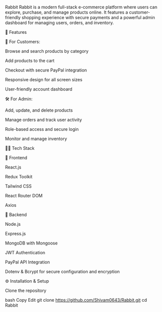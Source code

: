  Rabbit
Rabbit is a modern full-stack e-commerce platform where users can explore, purchase, and manage products online. It features a customer-friendly shopping experience with secure payments and a powerful admin dashboard for managing users, orders, and inventory.



🚀 Features

🛒 For Customers:

Browse and search products by category

Add products to the cart

Checkout with secure PayPal integration

Responsive design for all screen sizes

User-friendly account dashboard

🛠️ For Admin:

Add, update, and delete products

Manage orders and track user activity

Role-based access and secure login

Monitor and manage inventory

🧑‍💻 Tech Stack

🔹 Frontend

React.js

Redux Toolkit

Tailwind CSS

React Router DOM

Axios

🔸 Backend

Node.js

Express.js

MongoDB with Mongoose

JWT Authentication

PayPal API Integration

Dotenv & Bcrypt for secure configuration and encryption

⚙️ Installation & Setup

Clone the repository

bash
Copy
Edit
git clone https://github.com/Shivam0643/Rabbit.git
cd Rabbit

